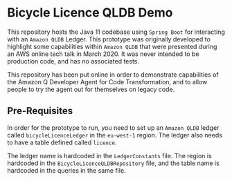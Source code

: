 # Bicycle Licence QLDB Demo

This repository hosts the Java 11 codebase using `Spring Boot` for interacting with an `Amazon QLDB` Ledger. This prototype was originally developed to highlight some capabilities within `Amazon QLDB` that were presented during an AWS online tech talk in March 2020. It was never intended to be production code, and has no associated tests.

This repository has been put online in order to demonstrate capabilities of the Amazon Q Developer Agent for Code Transformation, and to allow people to try the agent out for themselves on legacy code.

## Pre-Requisites

In order for the prototype to run, you need to set up an `Amazon QLDB` ledger called `bicycleLicenceLedger` in the `eu-west-1` region. The ledger also needs to have a table defined called `licence`.

The ledger name is hardcoded in the `LedgerConstants` file. The region is hardcoded in the `BicycleLicenceQLDBRepository` file, and the table name is hardcoded in the queries in the same file.